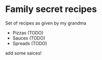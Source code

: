 # Family secret recipes

Set of recipes as given by my grandma

- Pizzas (TODO)
- Sauces (TODO)
- Spreads (TODO)

add some saices!